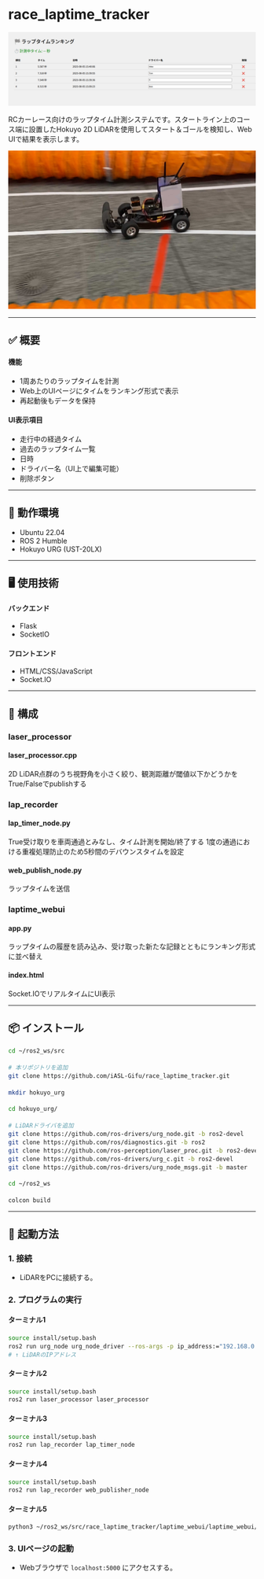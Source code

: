 # race_laptime_tracker

![画面](doc/screen.png)

RCカーレース向けのラップタイム計測システムです。スタートライン上のコース端に設置したHokuyo 2D LiDARを使用してスタート＆ゴールを検知し、Web UIで結果を表示します。

![画面](doc/usage.png)

---

## ✅ 概要

#### 機能
- 1周あたりのラップタイムを計測
- Web上のUIページにタイムをランキング形式で表示
- 再起動後もデータを保持
#### UI表示項目
- 走行中の経過タイム
- 過去のラップタイム一覧
- 日時
- ドライバー名（UI上で編集可能）
- 削除ボタン

---

## 🔧 動作環境

- Ubuntu 22.04
- ROS 2 Humble
- Hokuyo URG (UST-20LX)

---

## 🖥️ 使用技術

#### バックエンド
- Flask
- SocketIO
#### フロントエンド
- HTML/CSS/JavaScript
- Socket.IO

---

## 📁 構成

### laser_processor
#### laser_processor.cpp
2D LiDAR点群のうち視野角を小さく絞り、観測距離が閾値以下かどうかをTrue/Falseでpublishする
### lap_recorder
#### lap_timer_node.py
True受け取りを車両通過とみなし、タイム計測を開始/終了する
1度の通過における重複処理防止のため5秒間のデバウンスタイムを設定
#### web_publish_node.py
ラップタイムを送信
### laptime_webui
#### app.py
ラップタイムの履歴を読み込み、受け取った新たな記録とともにランキング形式に並べ替え
#### index.html
Socket.IOでリアルタイムにUI表示

---

## 📦 インストール

```bash
cd ~/ros2_ws/src

# 本リポジトリを追加
git clone https://github.com/iASL-Gifu/race_laptime_tracker.git

mkdir hokuyo_urg

cd hokuyo_urg/

# LiDARドライバを追加
git clone https://github.com/ros-drivers/urg_node.git -b ros2-devel
git clone https://github.com/ros/diagnostics.git -b ros2
git clone https://github.com/ros-perception/laser_proc.git -b ros2-devel
git clone https://github.com/ros-drivers/urg_c.git -b ros2-devel
git clone https://github.com/ros-drivers/urg_node_msgs.git -b master

cd ~/ros2_ws

colcon build
```

---

## 🚀 起動方法

### 1. 接続
- LiDARをPCに接続する。

### 2. プログラムの実行
#### ターミナル1
```bash
source install/setup.bash
ros2 run urg_node urg_node_driver --ros-args -p ip_address:="192.168.0.10"
# ↑ LiDARのIPアドレス
```
#### ターミナル2
```bash
source install/setup.bash
ros2 run laser_processor laser_processor
```
#### ターミナル3
```bash
source install/setup.bash
ros2 run lap_recorder lap_timer_node
```
#### ターミナル4
```bash
source install/setup.bash
ros2 run lap_recorder web_publisher_node
```
#### ターミナル5
```bash
python3 ~/ros2_ws/src/race_laptime_tracker/laptime_webui/laptime_webui/app.py
```

### 3. UIページの起動
- Webブラウザで `localhost:5000` にアクセスする。
